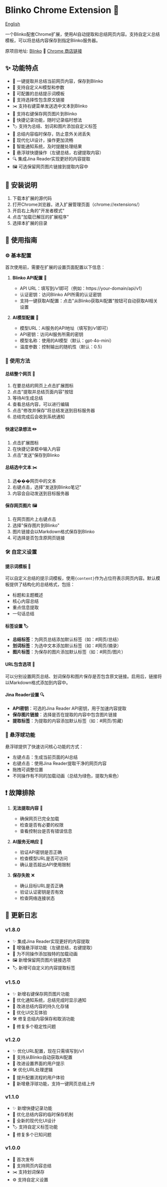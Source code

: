 # Blinko Chrome Extension 🚀

[English](README.md)

一个Blinko配套Chrome扩展，使用AI自动提取和总结网页内容。支持自定义总结模板，可以将总结内容保存到指定Blinko服务器。

原项目地址: [Blinko](https://github.com/blinko-space/blinko) 🔗
[Chrome 商店链接](https://chromewebstore.google.com/detail/blinko%E7%BD%91%E9%A1%B5%E5%86%85%E5%AE%B9%E6%8F%90%E5%8F%96%E6%80%BB%E7%BB%93/gpdobkhkjbgbgllpkhaomajicoaccjjo?hl=zh-CN&utm_source=ext_sidebar)

## ✨ 功能特点

- 🤖 一键提取并总结当前网页内容，保存到Blinko
- 🎯 支持自定义AI模型和参数
- 📝 可配置的总结提示词模板
- 🔗 支持选择性包含原文链接
- ✂️ 支持右键菜单发送选中文本到Blinko
- 📌️ 支持右键保存网页图片到Blinko
- 📌 快捷记录功能，随时记录临时想法
- 🏷️ 支持为总结、划词和图片添加自定义标签
- 💾 总结内容临时保存，防止意外关闭丢失
- 🎨 现代化UI设计，操作更加流畅
- 🔔 智能通知系统，及时提醒处理结果
- 🎈 悬浮球快捷操作（左键总结，右键提取内容）
- 🔍 集成Jina Reader实现更好的内容提取
- 🖼️ 可选保留网页图片链接到提取内容中

## 🔧 安装说明

1. 下载本扩展的源代码
2. 打开Chrome浏览器，进入扩展管理页面（chrome://extensions/）
3. 开启右上角的"开发者模式"
4. 点击"加载已解压的扩展程序"
5. 选择本扩展的目录

## 📖 使用指南

### ⚙️ 基本配置

首次使用前，需要在扩展的设置页面配置以下信息：

1. **Blinko API配置** 🎯
   - API URL：填写到/v1即可（例如：https://your-domain/api/v1）
   - 认证密钥：访问Blinko API所需的认证密钥
   - 支持一键获取AI配置：点击"从Blinko获取AI配置"按钮可自动获取AI相关设置

2. **AI模型配置** 🤖
   - 模型URL：AI服务的API地址（填写到/v1即可）
   - API密钥：访问AI服务所需的密钥
   - 模型名称：使用的AI模型（默认：gpt-4o-mini）
   - 温度参数：控制输出的随机性（默认：0.5）

### 🚀 使用方法

#### 总结整个网页 📄

1. 在要总结的网页上点击扩展图标
2. 点击"提取并总结页面内容"按钮
3. 等待AI生成总结
4. 查看总结内容，可以进行编辑
5. 点击"修改并保存"将总结发送到目标服务器
6. 总结完成后会收到系统通知

#### 快速记录想法 ✏️

1. 点击扩展图标
2. 在快捷记录框中输入内容
3. 点击"发送"保存到Blinko

#### 总结选中文本 ✂️

1. 选���网页中的文本
2. 右键点击，选择"发送到Blinko笔记"
3. 内容会自动发送到目标服务器

#### 保存网页图片 🖼️

1. 在网页图片上右键点击
2. 选择"保存图片到Blinko"
3. 图片链接会以Markdown格式保存到Blinko
4. 可选择是否包含原网页链接

### 🛠️ 自定义设置

#### 提示词模板 📝

可以自定义总结的提示词模板，使用`{content}`作为占位符表示网页内容。默认模板提供了结构化的总结格式，包括：
- 标题和主题概述
- 核心内容总结
- 重点信息提取
- 一句话总结

#### 标签设置 🏷️

- **总结标签**：为网页总结添加默认标签（如：#网页/总结）
- **划词标签**：为选中文本添加默认标签（如：#网页/摘录）
- **图片标签**：为保存的图片添加默认标签（如：#网页/图片）

#### URL包含选项 🔗

可以分别设置网页总结、划词保存和图片保存是否包含原文链接。启用后，链接将以Markdown格式添加到内容中。

#### Jina Reader设置 🔍

- **API密钥**：可选的Jina Reader API密钥，用于加速内容提取
- **保存图片链接**：选择是否在提取的内容中包含图片链接
- **提取标签**：为提取的内容添加默认标签（如：#网页/剪藏）

### 🎈 悬浮球功能

悬浮球提供了快速访问核心功能的方式：
- 左键点击：生成当前页面的AI总结
- 右键点击：使用Jina Reader提取干净的网页内容
- 拖拽可调整位置
- 不同操作有不同的加载动画（总结为绿色，提取为紫色）

## ❗ 故障排除

1. **无法提取内容** 🚫
   - 确保网页已完全加载
   - 检查是否有必要的权限
   - 查看控制台是否有错误信息

2. **AI服务无响应** 🤖
   - 验证API密钥是否正确
   - 检查模型URL是否可访问
   - 确认是否超出API使用限制

3. **保存失败** ❌
   - 确认目标URL是否正确
   - 验证认证密钥是否有效
   - 检查网络连接状态

## 🔄 更新日志

### v1.8.0
- ✨ 集成Jina Reader实现更好的内容提取
- 🎈 增强悬浮球功能（左键总结，右键提取）
- 🎨 为不同操作添加独特的加载动画
- 🖼️ 新增保留网页图片链接选项
- 🏷️ 新增可自定义的内容提取标签

### v1.5.0
- ✨ 新增右键保存网页图片功能
- 🔔 优化通知系统，总结完成时显示通知
- 💾 改进总结内容的持久化存储
- 🎨 优化UI交互体验
- 🛠️ 修复总结内容保存和取消功能
- 🐛 修复多个稳定性问题

### v1.2.0
- ✨ 优化URL配置，现在只需填写到/v1
- 🔄 支持从Blinko自动获取AI配置
- 🎨 改进设置界面的用户提示
- 🛠️ 优化URL处理逻辑
- 🐛 提升配置流程的用户体验
- 🎈 新增悬浮球功能，支持一键网页总结上传

### v1.1.0
- ✨ 新增快捷记录功能
- 🔄 优化总结内容的临时保存机制
- 🎨 全新的现代化UI设计
- 🏷️ 支持自定义标签功能
- 🐛 修复多个已知问题

### v1.0.0
- 🚀 首次发布
- 📄 支持网页内容总结
- ✂️ 支持划词保存
- ⚙️ 支持自定义设置